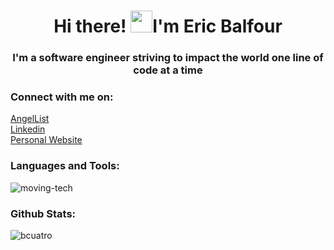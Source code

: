 <h1 align="center">Hi there! <img src="https://media.giphy.com/media/hvRJCLFzcasrR4ia7z/giphy.gif" width="35">I'm Eric Balfour</h1>
<h3 align="center">I'm a software engineer striving to impact the world one line of code at a time </h3>


<h3 align="left">Connect with me on:</h3>
       

[AngelList](https://angel.co/u/eric-balfour)             
[Linkedin](https://www.linkedin.com/in/eric-balfour/)        
[Personal Website](https://bcuatro.github.io/Eric-Balfour/)


<h3 align="left">Languages and Tools:</h3>

![moving-tech](https://user-images.githubusercontent.com/100498310/186080021-a790a480-aae6-4612-a463-6d521203f491.gif)


<h3 align="left">Github Stats:</h3>

<img align="center" src="https://github-readme-stats.vercel.app/api?username=bcuatro&show_icons=true&locale=en" alt="bcuatro" /></p>
